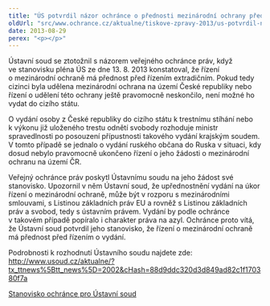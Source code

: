 ```yaml
---
title: "ÚS potvrdil názor ochránce o přednosti mezinárodní ochrany před vydáním cizince"
oldUrl: "src/www.ochrance.cz/aktualne/tiskove-zpravy-2013/us-potvrdil-nazor-ochrance-o-prednosti-mezinarodni-ochrany-pred-vydanim-cizince"
date: 2013-08-29
perex: "<p></p>"
---
```


<!-- imported from the old website -->

<p>Ústavní soud se ztotožnil s názorem veřejného ochránce práv, když ve stanovisku pléna ÚS ze dne 13. 8. 2013 konstatoval, že řízení o mezinárodní ochraně má přednost před řízením extradičním. Pokud tedy cizinci byla udělena mezinárodní ochrana na území České republiky nebo řízení o udělení této ochrany ještě pravomocně neskončilo, není možné ho vydat do cizího státu.</p><p>O vydání osoby z České republiky do cizího státu k trestnímu stíhání nebo k výkonu již uloženého trestu odnětí svobody rozhoduje ministr spravedlnosti po posouzení přípustnosti takového vydání krajským soudem. V tomto případě se jednalo o vydání ruského občana do Ruska v situaci, kdy dosud nebylo pravomocně ukončeno řízení o jeho žádosti o mezinárodní ochranu na území ČR.</p><p>Veřejný ochránce práv poskytl Ústavnímu soudu na jeho žádost své stanovisko. Upozornil v něm Ústavní soud, že upřednostnění vydání na úkor řízení o mezinárodní ochraně, může být v rozporu s mezinárodními smlouvami, s Listinou základních práv EU a rovněž s Listinou základních práv a svobod, tedy s ústavním právem. Vydání by podle ochránce v takovém případě popíralo i charakter práva na azyl. Ochránce proto vítá, že Ústavní soud potvrdil jeho stanovisko, že řízení o mezinárodní ochraně má přednost před řízením o vydání.</p><p>Podrobnosti k rozhodnutí Ústavního soudu najdete zde: <a title="Otevření do nového okna" href="http://www.usoud.cz/aktualne/?tx_ttnews%5Btt_news%5D=2002&amp;cHash=88d9ddc320d3d849ad82c1f170380f7a" target="_blank">http://www.usoud.cz/aktualne/?tx_ttnews%5Btt_news%5D=2002&amp;cHash=88d9ddc320d3d849ad82c1f170380f7a</a> <img alt="" src="https://www.ochrance.cz/typo3/ext/od_linkdesc/icons/external.gif" class="od_linkdesc_icon_external" /></p><p><a href="https://www.ochrance.cz/zvlastni-opravneni/ustavni-soud/2013-vydani-cizince/" target="_blank">Stanovisko ochránce pro Ústavní soud</a></p>
